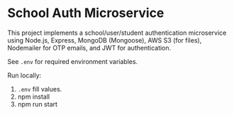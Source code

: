 # School Auth Microservice

This project implements a school/user/student authentication microservice using Node.js, Express, MongoDB (Mongoose), AWS S3 (for files), Nodemailer for OTP emails, and JWT for authentication.

See `.env` for required environment variables.

Run locally:
1. `.env` fill values.
2. npm install
3. npm run start
